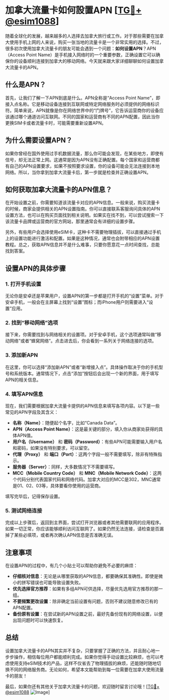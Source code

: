# 加拿大流量卡如何設置APN [[TG💪+ @esim1088](https://t.me/s/esim1088)]

随着全球化的发展，越来越多的人选择去加拿大旅行或工作。对于那些需要在加拿大使用手机上网的人来说，购买一张当地的流量卡是一个非常实用的选择。不过，很多初次使用加拿大流量卡的朋友可能会遇到一个问题：**如何设置APN**？APN（Access Point Name）是手机接入网络时的一个重要参数，正确设置它可以确保你的设备顺利连接到加拿大的移动网络。今天就来跟大家详细聊聊如何设置加拿大流量卡的APN。

## 什么是APN？

首先，让我们了解一下APN到底是什么。APN全称是“Access Point Name”，即接入点名称。它是移动设备连接到互联网或特定网络服务时必须提供的网络标识符。简单来说，APN就像是你在网络世界中的“门牌号”，它告诉运营商你的设备应该通过哪个通道访问互联网。不同的国家和运营商有不同的APN配置，因此当你更换SIM卡或者流量卡时，可能需要重新设置APN。

## 为什么需要设置APN？

如果你曾经在国外使用过手机数据流量，那么你可能会发现，在某些地方，即使有信号，却无法正常上网。这通常是因为APN没有正确配置。每个国家和运营商都有自己的APN设置要求，如果不按照要求设置，你的设备可能会无法连接到本地网络。所以，当你拿到加拿大流量卡后，第一步就是检查并正确设置APN。

## 如何获取加拿大流量卡的APN信息？

在开始设置之前，你需要知道该流量卡对应的APN信息。一般来说，购买流量卡的时候，商家会提供相关的APN设置指南。你可以直接联系客服询问具体的APN设置方法，也可以在购买页面找到相关说明。如果实在找不到，可以尝试搜索一下该流量卡品牌或运营商的官方网站，那里通常会有详细的设置步骤。

另外，有些用户会选择使用eSIM卡，这种卡不需要物理插拔，可以直接通过手机上的设置功能进行激活和配置。如果是这种情况，通常也会附带相应的APN设置教程。总之，获取APN信息并不是什么难事，只要你愿意花一点时间查找，总能找到答案。

## 设置APN的具体步骤

### 1. 打开手机设置

无论你是安卓还是苹果用户，设置APN的第一步都是打开手机的“设置”菜单。对于安卓手机，一般会在主屏幕上找到“设置”图标；而iPhone用户则需要进入“设置”应用。

### 2. 找到“移动网络”选项

接下来，你需要找到与网络相关的设置项。对于安卓手机，这个选项通常叫做“移动网络”或者“蜂窝网络”。点击进去后，你会看到一系列关于网络连接的选项。

### 3. 添加新APN

在这里，你可以选择“添加新APN”或者“新增接入点”。具体操作取决于你的手机型号和系统版本。通常情况下，点击“添加”按钮后会出现一个新的界面，用于填写APN的相关信息。

### 4. 填写APN信息

现在，我们需要根据加拿大流量卡提供的APN信息来填写各项内容。以下是一些常见的APN字段及其含义：

- **名称（Name）**：随便起个名字，比如“Canada Data”。
- **APN（Access Point Name）**：这是最关键的部分，填入你从商家处获得的具体APN值。
- **用户名（Username）** 和 **密码（Password）**：有些APN可能需要输入用户名和密码，如果没有特别要求，可以留空。
- **代理（Proxy）** 和 **端口（Port）**：这两个字段一般不需要填写，除非有特殊指示。
- **服务器（Server）**：同样，大多数情况下不需要填写。
- **MCC（Mobile Country Code）** 和 **MNC（Mobile Network Code）**：这两个代码分别代表国家代码和网络代码。加拿大对应的MCC是302，MNC通常是01、02、03等，具体要看你使用的运营商。

填写完毕后，记得保存设置。

### 5. 测试网络连接

完成以上步骤后，返回到主界面，尝试打开浏览器或者其他需要联网的应用程序。如果一切正常，你应该能够顺利访问互联网了。如果仍然无法连接，请检查是否漏掉了某些必填项，或者再次确认APN信息是否准确无误。

## 注意事项

在设置APN的过程中，有几个小贴士可以帮助你避免不必要的麻烦：

- **仔细核对信息**：无论是从哪里获取的APN信息，都要确保其准确性。即使是微小的拼写错误也可能导致设置失败。
- **优先选择官方推荐**：如果有多组APN可供选择，尽量优先选用官方推荐的那一组。
- **不要频繁更改设置**：除非确定当前设置有问题，否则不建议随意修改已有的APN配置。
- **备份原有设置**：在尝试新的APN设置之前，最好先备份现有的网络设置，以便出现问题时可以快速恢复。

## 总结

设置加拿大流量卡的APN其实并不复杂，只要掌握了正确的方法，并且耐心地一步步操作，相信每位用户都能顺利完成。如果你觉得手动设置比较麻烦，也可以考虑使用支持eSIM技术的产品，这样不仅省去了物理插拔的麻烦，还能随时随地切换不同的网络服务商。无论如何，希望本文能帮助到每一位需要在加拿大使用流量卡的朋友！

最后，如果你还有其他关于加拿大流量卡的问题，欢迎随时留言讨论哦！[[TG💪+ @esim1088](https://t.me/s/esim1088) ![Image](https://i.postimg.cc/4NQfJmqS/Snipaste-2025-05-13-00-14-12.png)]